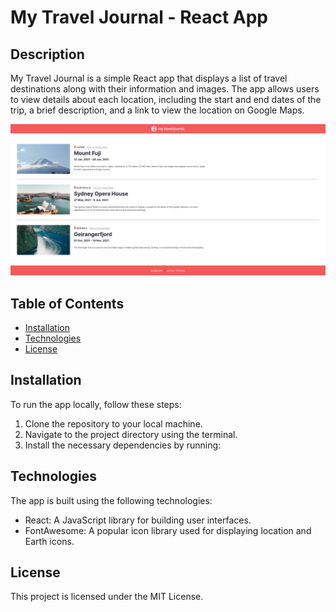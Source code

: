 # My Travel Journal - React App

## Description

My Travel Journal is a simple React app that displays a list of travel destinations along with their information and images. The app allows users to view details about each location, including the start and end dates of the trip, a brief description, and a link to view the location on Google Maps.

![My Travel Journal](./traveljournal.png)

## Table of Contents

- [Installation](#installation)
- [Technologies](#technologies)
- [License](#license)

## Installation

To run the app locally, follow these steps:

1. Clone the repository to your local machine.
2. Navigate to the project directory using the terminal.
3. Install the necessary dependencies by running:


## Technologies
The app is built using the following technologies:

- React: A JavaScript library for building user interfaces.
- FontAwesome: A popular icon library used for displaying location and Earth icons.

## License
This project is licensed under the MIT License.